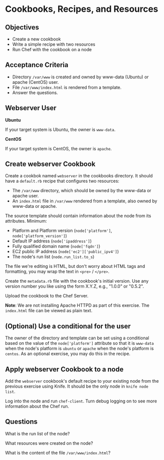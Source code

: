 Cookbooks, Recipes, and Resources
======================

## Objectives

* Create a new cookbook
* Write a simple recipe with two resources
* Run Chef with the cookbook on a node

## Acceptance Criteria

* Directory `/var/www` is created and owned by www-data (Ubuntu) or
  apache (CentOS) user.
* File `/var/www/index.html` is rendered from a template.
* Answer the questions.

## Webserver User

**Ubuntu**

If your target system is Ubuntu, the owner is `www-data`.

**CentOS**

If your target system is CentOS, the owner is `apache`.

## Create webserver Cookbook

Create a cookbok named `webserver` in the cookbooks directory. It
should have a `default.rb` recipe that configures two resources:

* The `/var/www` directory, which should be owned by the www-data
  or apache user.
* An `index.html` file in `/var/www` rendered from a template, also
  owned by www-data or apache.

The source template should contain information about the
node from its attributes. Minimum:

* Platform and Platform version (`node['platform']`,
  `node['platform_version']`)
* Default IP address (`node['ipaddress']`)
* Fully qualified domain name (`node['fqdn']`)
* EC2 public IP address (`node['ec2']['public_ipv4']`)
* The node's run list (`node.run_list.to_s`)

The file we're editing is HTML, but don't worry about HTML tags and
formatting, you may wrap the text in `<pre>` / `</pre>`.

Create the `metadata.rb` file with the cookbook's initial version. Use
any version number you like using the form X.Y.Z, e.g., "1.0.0" or
"0.5.2".

Upload the cookbook to the Chef Server.

__Note__: We are not installing Apache HTTPD as part of this
  exercise. The `index.html` file can be viewed as plain text.

## (Optional) Use a conditional for the user

The owner of the directory and template can be set using a conditional
based on the value of the `node['platform']` attribute so that it is
`www-data` when the node's platform is `ubuntu` or `apache` when the
node's platform is `centos`. As an optional exercise, you may do this
in the recipe.

## Apply webserver Cookbook to a node

Add the `webserver` cookbook's default recipe to your existing node
from the previous exercise using Knife. It should be the only node in
`knife node list`.

Log into the node and run `chef-client`. Turn debug logging on to see
more information about the Chef run.

## Questions

What is the run list of the node?

What resources were created on the node?

What is the content of the file `/var/www/index.html`?
